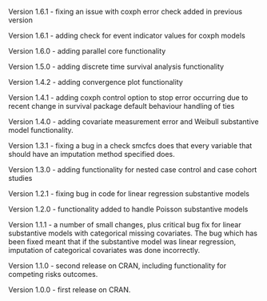 Version 1.6.1 - fixing an issue with coxph error check added in previous version

Version 1.6.1 - adding check for event indicator values for coxph models

Version 1.6.0 - adding parallel core functionality

Version 1.5.0 - adding discrete time survival analysis functionality

Version 1.4.2 - adding convergence plot functionality

Version 1.4.1 - adding coxph control option to stop error occurring due to recent change in survival package default behaviour handling of ties

Version 1.4.0 - adding covariate measurement error and Weibull substantive model functionality.

Version 1.3.1 - fixing a bug in a check smcfcs does that every variable that should have an imputation method specified does.

Version 1.3.0 - adding functionality for nested case control and case cohort studies

Version 1.2.1 - fixing bug in code for linear regression substantive models

Version 1.2.0 - functionality added to handle Poisson substantive models

Version 1.1.1 - a number of small changes, plus critical bug fix for linear substantive models with categorical missing covariates. The bug which has been fixed meant that if the substantive model was linear regression, imputation of categorical covariates was done incorrectly.

Version 1.1.0 - second release on CRAN, including functionality for competing risks outcomes.

Version 1.0.0 - first release on CRAN.
